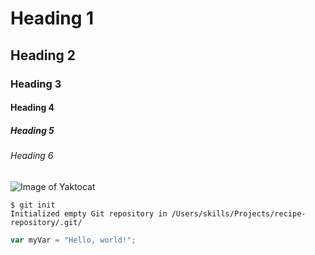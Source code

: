 # Heading 1
## Heading 2
### Heading 3
#### Heading 4
##### Heading 5
###### Heading 6


![Image of Yaktocat](https://octodex.github.com/images/yaktocat.png)


```
$ git init
Initialized empty Git repository in /Users/skills/Projects/recipe-repository/.git/
```


``` javascript
var myVar = "Hello, world!";
```
